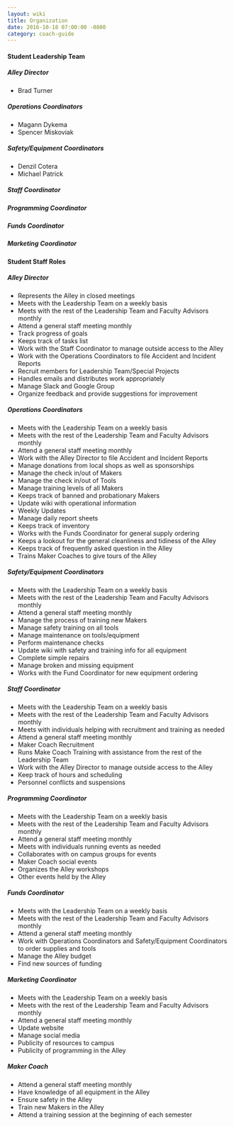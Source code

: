 ```yaml
---
layout: wiki
title: Organization
date: 2016-10-18 07:00:00 -0800
category: coach-guide
---
```


#### Student Leadership Team

##### Alley Director

- Brad Turner

##### Operations Coordinators

- Magann Dykema
- Spencer Miskoviak

##### Safety/Equipment Coordinators

- Denzil Cotera
- Michael Patrick

##### Staff Coordinator

##### Programming Coordinator

##### Funds Coordinator

##### Marketing Coordinator

#### Student Staff Roles

##### Alley Director

- Represents the Alley in closed meetings
- Meets with the Leadership Team on a weekly basis
- Meets with the rest of the Leadership Team and Faculty Advisors monthly
- Attend a general staff meeting monthly
- Track progress of goals
- Keeps track of tasks list
- Work with the Staff Coordinator to manage outside access to the Alley
- Work with the Operations Coordinators to file Accident and Incident Reports
- Recruit members for Leadership Team/Special Projects
- Handles emails and distributes work appropriately
- Manage Slack and Google Group
- Organize feedback and provide suggestions for improvement

##### Operations Coordinators

- Meets with the Leadership Team on a weekly basis
- Meets with the rest of the Leadership Team and Faculty Advisors monthly
- Attend a general staff meeting monthly
- Work with the Alley Director to file Accident and Incident Reports
- Manage donations from local shops as well as sponsorships
- Manage the check in/out of Makers
- Manage the check in/out of Tools
- Manage training levels of all Makers
- Keeps track of banned and probationary Makers
- Update wiki with operational information
- Weekly Updates
- Manage daily report sheets
- Keeps track of inventory
- Works with the Funds Coordinator for general supply ordering
- Keeps a lookout for the general cleanliness and tidiness of the Alley
- Keeps track of frequently asked question in the Alley
- Trains Maker Coaches to give tours of the Alley

##### Safety/Equipment Coordinators

- Meets with the Leadership Team on a weekly basis
- Meets with the rest of the Leadership Team and Faculty Advisors monthly
- Attend a general staff meeting monthly
- Manage the process of training new Makers
- Manage safety training on all tools
- Manage maintenance on tools/equipment
- Perform maintenance checks
- Update wiki with safety and training info for all equipment
- Complete simple repairs
- Manage broken and missing equipment
- Works with the Fund Coordinator for new equipment ordering

##### Staff Coordinator

- Meets with the Leadership Team on a weekly basis
- Meets with the rest of the Leadership Team and Faculty Advisors monthly
- Meets with individuals helping with recruitment and training as needed
- Attend a general staff meeting monthly
- Maker Coach Recruitment
- Runs Make Coach Training with assistance from the rest of the Leadership Team
- Work with the Alley Director to manage outside access to the Alley
- Keep track of hours and scheduling
- Personnel conflicts and suspensions

##### Programming Coordinator

- Meets with the Leadership Team on a weekly basis
- Meets with the rest of the Leadership Team and Faculty Advisors monthly
- Attend a general staff meeting monthly
- Meets with individuals running events as needed
- Collaborates with on campus groups for events
- Maker Coach social events
- Organizes the Alley workshops
- Other events held by the Alley

##### Funds Coordinator

- Meets with the Leadership Team on a weekly basis
- Meets with the rest of the Leadership Team and Faculty Advisors monthly
- Attend a general staff meeting monthly
- Work with Operations Coordinators and Safety/Equipment Coordinators to order supplies and tools
- Manage the Alley budget
- Find new sources of funding

##### Marketing Coordinator

- Meets with the Leadership Team on a weekly basis
- Meets with the rest of the Leadership Team and Faculty Advisors monthly
- Attend a general staff meeting monthly
- Update website
- Manage social media
- Publicity of resources to campus
- Publicity of programming in the Alley

##### Maker Coach

- Attend a general staff meeting monthly
- Have knowledge of all equipment in the Alley
- Ensure safety in the Alley
- Train new Makers in the Alley
- Attend a training session at the beginning of each semester
